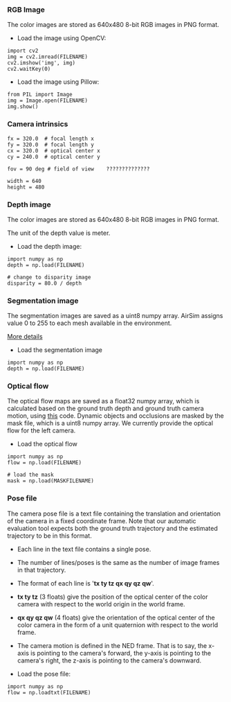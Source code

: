 ### RGB Image

The color images are stored as 640x480 8-bit RGB images in PNG format.

* Load the image using OpenCV: 
```
import cv2
img = cv2.imread(FILENAME)
cv2.imshow('img', img)
cv2.waitKey(0)
```

* Load the image using Pillow:
```
from PIL import Image
img = Image.open(FILENAME)
img.show()
```

### Camera intrinsics 
```
fx = 320.0  # focal length x
fy = 320.0  # focal length y
cx = 320.0  # optical center x
cy = 240.0  # optical center y

fov = 90 deg # field of view    ??????????????

width = 640
height = 480
```

### Depth image

The color images are stored as 640x480 8-bit RGB images in PNG format.

The unit of the depth value is meter.

* Load the depth image:
```
import numpy as np
depth = np.load(FILENAME)

# change to disparity image
disparity = 80.0 / depth
```

### Segmentation image

The segmentation images are saved as a uint8 numpy array. AirSim assigns value 0 to 255 to each mesh available in the environment. 

[More details](https://github.com/microsoft/AirSim/blob/master/docs/image_apis.md#segmentation)

* Load the segmentation image
```
import numpy as np
depth = np.load(FILENAME)
```

### Optical flow

The optical flow maps are saved as a float32 numpy array, which is calculated based on the ground truth depth and ground truth camera motion, using [this](https://github.com/huyaoyu/ImageFlow) code. Dynamic objects and occlusions are masked by the mask file, which is a uint8 numpy array. We currently provide the optical flow for the left camera. 

* Load the optical flow
```
import numpy as np
flow = np.load(FILENAME)

# load the mask
mask = np.load(MASKFILENAME)
```

### Pose file

The camera pose file is a text file containing the translation and orientation of the camera in a fixed coordinate frame. Note that our automatic evaluation tool expects both the ground truth trajectory and the estimated trajectory to be in this format. 

* Each line in the text file contains a single pose.

* The number of lines/poses is the same as the number of image frames in that trajectory. 

* The format of each line is '**tx ty tz qx qy qz qw**'. 

* **tx ty tz** (3 floats) give the position of the optical center of the color camera with respect to the world origin in the world frame.

* **qx qy qz qw** (4 floats) give the orientation of the optical center of the color camera in the form of a unit quaternion with respect to the world frame. 

* The camera motion is defined in the NED frame. That is to say, the x-axis is pointing to the camera's forward, the y-axis is pointing to the camera's right, the z-axis is pointing to the camera's downward. 

* Load the pose file:
```
import numpy as np
flow = np.loadtxt(FILENAME)
```
